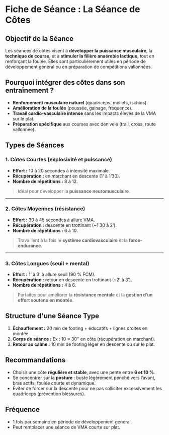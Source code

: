 # Fiche de Séance : La Séance de Côtes

## Objectif de la Séance

Les séances de côtes visent à **développer la puissance musculaire**, la **technique de course**, et à **stimuler la filière anaérobie lactique**, tout en renforçant la foulée. Elles sont particulièrement utiles en période de développement général ou en préparation de compétitions vallonnées.

## Pourquoi intégrer des côtes dans son entraînement ?

- **Renforcement musculaire naturel** (quadriceps, mollets, ischios).
- **Amélioration de la foulée** (poussée, gainage, fréquence).
- **Travail cardio-vasculaire intense** sans les impacts élevés de la VMA sur le plat.
- **Préparation spécifique** aux courses avec dénivelé (trail, cross, route vallonnée).

## Types de Séances

### 1. Côtes Courtes (explosivité et puissance)
- **Effort :** 10 à 20 secondes à intensité maximale.
- **Récupération :** en marchant en descente (1’ à 1’30).
- **Nombre de répétitions :** 8 à 12.

> Idéal pour développer la **puissance neuromusculaire**.

---

### 2. Côtes Moyennes (résistance)
- **Effort :** 30 à 45 secondes à allure VMA.
- **Récupération :** descente en trottinant (~1’30 à 2’).
- **Nombre de répétitions :** 6 à 10.

> Travaillent à la fois le **système cardiovasculaire** et la **force-endurance**.

---

### 3. Côtes Longues (seuil + mental)
- **Effort :** 1’ à 3’ à allure seuil (90 % FCM).
- **Récupération :** retour en descente en trottinant (~2’ à 3’).
- **Nombre de répétitions :** 4 à 6.

> Parfaites pour améliorer la **résistance mentale** et la **gestion d’un effort soutenu en montée**.

## Structure d'une Séance Type

1. **Échauffement :** 20 min de footing + éducatifs + lignes droites en montée.
2. **Corps de séance :** Ex : 10 × 30’’ en côte (récupération en marchant).
3. **Retour au calme :** 10 min de footing léger en descente ou sur le plat.

## Recommandations

- Choisir une côte **régulière et stable**, avec une pente entre **6 et 10 %**.
- Se concentrer sur la **posture** : buste légèrement penché vers l’avant, bras actifs, foulée courte et dynamique.
- Éviter de forcer sur la descente pour ne pas solliciter excessivement les quadriceps (prévention blessures).

## Fréquence

- 1 fois par semaine en période de développement général.
- Peut remplacer une séance de VMA courte sur plat.
